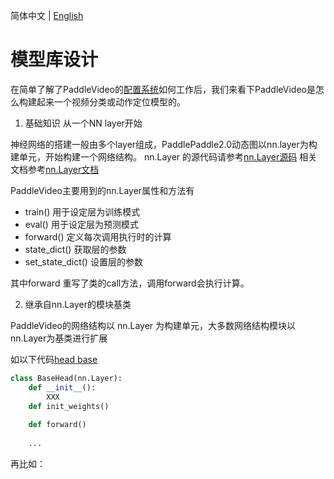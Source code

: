 简体中文 | [English](../../en/tutorials/modular_design.md)

# 模型库设计

在简单了解了PaddleVideo的[配置系统](config.md)如何工作后，我们来看下PaddleVideo是怎么构建起来一个视频分类或动作定位模型的。

1. 基础知识 从一个NN layer开始

神经网络的搭建一般由多个layer组成，PaddlePaddle2.0动态图以nn.layer为构建单元，开始构建一个网络结构。
nn.Layer 的源代码请参考[nn.Layer源码](https://github.com/PaddlePaddle/Paddle/blob/develop/python/paddle/fluid/dygraph/layers.py#L76)
相关文档参考[nn.Layer文档](https://www.paddlepaddle.org.cn/documentation/docs/zh/develop/api/paddle/fluid/dygraph/layers/Layer_cn.html#layer)

PaddleVideo主要用到的nn.Layer属性和方法有

- train() 用于设定层为训练模式
- eval() 用于设定层为预测模式
- forward() 定义每次调用执行时的计算
- state_dict() 获取层的参数
- set_state_dict() 设置层的参数

其中forward 重写了类的call方法，调用forward会执行计算。

2. 继承自nn.Layer的模块基类

PaddleVideo的网络结构以 nn.Layer 为构建单元，大多数网络结构模块以nn.Layer为基类进行扩展

如以下代码[head base](https://github.com/PaddlePaddle/PaddleVideo/blob/main/paddlevideo/modeling/heads/base.py#L28)

```python
class BaseHead(nn.Layer):
    def __init__():
        XXX
    def init_weights()
    
    def forward()
    
    ...
```

再比如：
